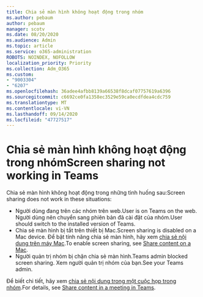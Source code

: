 ```yaml
---
title: Chia sẻ màn hình không hoạt động trong nhóm
ms.author: pebaum
author: pebaum
manager: scotv
ms.date: 08/20/2020
ms.audience: Admin
ms.topic: article
ms.service: o365-administration
ROBOTS: NOINDEX, NOFOLLOW
localization_priority: Priority
ms.collection: Adm_O365
ms.custom:
- "9003304"
- "6207"
ms.openlocfilehash: 36adee4afbb8139a66538f8dcaf07757619a6396
ms.sourcegitcommit: c6692ce0fa1358ec3529e59ca0ecdfdea4cdc759
ms.translationtype: MT
ms.contentlocale: vi-VN
ms.lasthandoff: 09/14/2020
ms.locfileid: "47727517"
---
```

# <a name="screen-sharing-not-working-in-teams"></a><span data-ttu-id="9589b-102">Chia sẻ màn hình không hoạt động trong nhóm</span><span class="sxs-lookup"><span data-stu-id="9589b-102">Screen sharing not working in Teams</span></span>

<span data-ttu-id="9589b-103">Chia sẻ màn hình không hoạt động trong những tình huống sau:</span><span class="sxs-lookup"><span data-stu-id="9589b-103">Screen sharing does not work in these situations:</span></span>

- <span data-ttu-id="9589b-104">Người dùng đang trên các nhóm trên web.</span><span class="sxs-lookup"><span data-stu-id="9589b-104">User is on Teams on the web.</span></span> <span data-ttu-id="9589b-105">Người dùng nên chuyển sang phiên bản đã cài đặt của nhóm.</span><span class="sxs-lookup"><span data-stu-id="9589b-105">User should switch to the installed version of Teams.</span></span>
- <span data-ttu-id="9589b-106">Chia sẻ màn hình bị tắt trên thiết bị Mac.</span><span class="sxs-lookup"><span data-stu-id="9589b-106">Screen sharing is disabled on a Mac device.</span></span> <span data-ttu-id="9589b-107">Để bật tính năng chia sẻ màn hình, hãy xem [chia sẻ nội dung trên máy Mac](https://support.microsoft.com/office/share-content-in-a-meeting-in-teams-fcc2bf59-aecd-4481-8f99-ce55dd836ce8#bkmk_sharecontentonmac).</span><span class="sxs-lookup"><span data-stu-id="9589b-107">To enable screen sharing, see [Share content on a Mac](https://support.microsoft.com/office/share-content-in-a-meeting-in-teams-fcc2bf59-aecd-4481-8f99-ce55dd836ce8#bkmk_sharecontentonmac).</span></span>
- <span data-ttu-id="9589b-108">Người quản trị nhóm bị chặn chia sẻ màn hình.</span><span class="sxs-lookup"><span data-stu-id="9589b-108">Teams admin blocked screen sharing.</span></span> <span data-ttu-id="9589b-109">Xem người quản trị nhóm của bạn.</span><span class="sxs-lookup"><span data-stu-id="9589b-109">See your Teams admin.</span></span>  
    
<span data-ttu-id="9589b-110">Để biết chi tiết, hãy xem [chia sẻ nội dung trong một cuộc họp trong nhóm](https://support.microsoft.com/office/share-content-in-a-meeting-in-teams-fcc2bf59-aecd-4481-8f99-ce55dd836ce8).</span><span class="sxs-lookup"><span data-stu-id="9589b-110">For details, see [Share content in a meeting in Teams](https://support.microsoft.com/office/share-content-in-a-meeting-in-teams-fcc2bf59-aecd-4481-8f99-ce55dd836ce8).</span></span>
